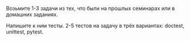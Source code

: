 Возьмите 1-3 задачи из тех, что были на прошлых семинарах или в домашних заданиях.

Напишите к ним тесты. 2-5 тестов на задачу в трёх вариантах:
doctest,
unittest,
pytest.
